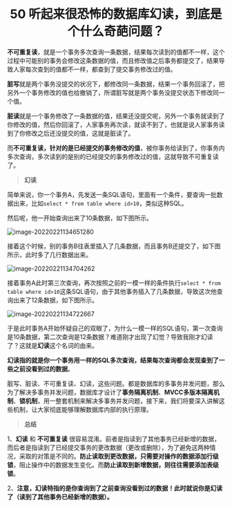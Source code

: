 <h1 align="center">50 听起来很恐怖的数据库幻读，到底是个什么奇葩问题？</h1>



**不可重复读**，就是一个事务多次查询一条数据，结果每次读到的值都不一样，这个过程中可能别的事务会修改这条数据的值，而且修改值之后事务都提交了，结果导致人家每次查到的值都不一样，都查到了提交事务修改过的值。

**脏写**就是两个事务没提交的状况下，都修改同一条数据，结果一个事务回滚了，把另外一个事务修改的值也给撤销了，所谓脏写就是两个事务没提交状态下修改同一个值。

**脏读**就是一个事务修改了一条数据的值，结果还没提交呢，另外一个事务就读到了你修改的值，然后你回滚了，人家事务再次读，就读不到了，也就是说人家事务读到了你修改之后还没提交的值，这就是脏读了。

而**不可重复读，针对的是已经提交的事务修改的值**，被你事务给读到了，你事务内多次查询，多次读到的是别的已经提交的事务修改过的值，这就导致不可重复读了。

> **幻读**

简单来说，你一个事务A，先发送一条SQL语句，里面有一个条件，要查询一批数据出来，比如`select * from table where id>10`，类似这种SQL。

然后呢，他一开始查询出来了10条数据，如下图所示。

![image-20220221134651280](https://studyimages.oss-cn-beijing.aliyuncs.com/img/mysql/34-63/202210201139370.png)

接着这个时候，别的事务B往表里插入了几条数据，而且事务B还提交了，如下图所示，此时多了几行数据出来。

<img src="https://studyimages.oss-cn-beijing.aliyuncs.com/img/mysql/34-63/202210201139371.png" alt="image-20220221134704262" />

接着事务A此时第三次查询，再次按照之前的一模一样的条件执行`select * from table where id>10`这条SQL语句，由于其他事务插入了几条数据，导致这次他查询出来了12条数据，如下图所示。

<img src="https://studyimages.oss-cn-beijing.aliyuncs.com/img/mysql/34-63/202210201139372.png" alt="image-20220221134722667" />

于是此时事务A开始怀疑自己的双眼了，为什么一模一样的SQL语句，第一次查询是10条数据，第二次查询是12条数据？难道刚才出现了幻觉？导致我刚才幻读了？这就是**幻读**这个名词的由来。

**幻读指的就是你一个事务用一样的SQL多次查询，结果每次查询都会发现查到了一些之前没看到过的数据**。

脏写、脏读、不可重复读、幻读，这些问题。都是数据库的多事务并发问题，那么为了解决多事务并发问题，数据库才设计了**事务隔离机制**、**MVCC多版本隔离机制**、**锁机制**，用一整套机制来解决多事务并发问题，接下来，我们将要深入讲解这些机制，让大家彻底能够理解数据库内部的执行原理。

> **总结**

1、**幻读** 和 **不可重复读** 很容易混淆。前者是指读到了其他事务已经新增的数据，而后者是指读到了已经提交事务的更改数据（更改或删除），为了避免这两种情况，采取的对策是不同的。**防止读取到更改数据，只需要对操作的数据添加行级锁**，阻止操作中的数据发生变化。而**防止读取到新增数据，则往往需要添加表级锁**。

2、**注意，幻读特指的是你查询到了之前查询没看到过的数据！此时就说你是幻读了（读到了其他事务已经新增的数据）。**

